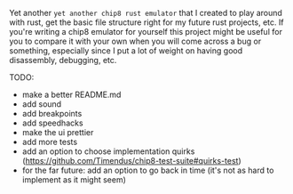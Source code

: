 Yet another `yet another chip8 rust emulator` that I created to play around
with rust, get the basic file structure right for my future rust projects, etc.
If you're writing a chip8 emulator for yourself this project might be useful
for you to compare it with your own when you will come across a bug or
something, especially since I put a lot of weight on having good disassembly,
debugging, etc.

TODO:
- make a better README.md
- add sound
- add breakpoints
- add speedhacks
- make the ui prettier
- add more tests
- add an option to choose implementation quirks (https://github.com/Timendus/chip8-test-suite#quirks-test)
- for the far future: add an option to go back in time (it's not as hard to implement as it might seem)
